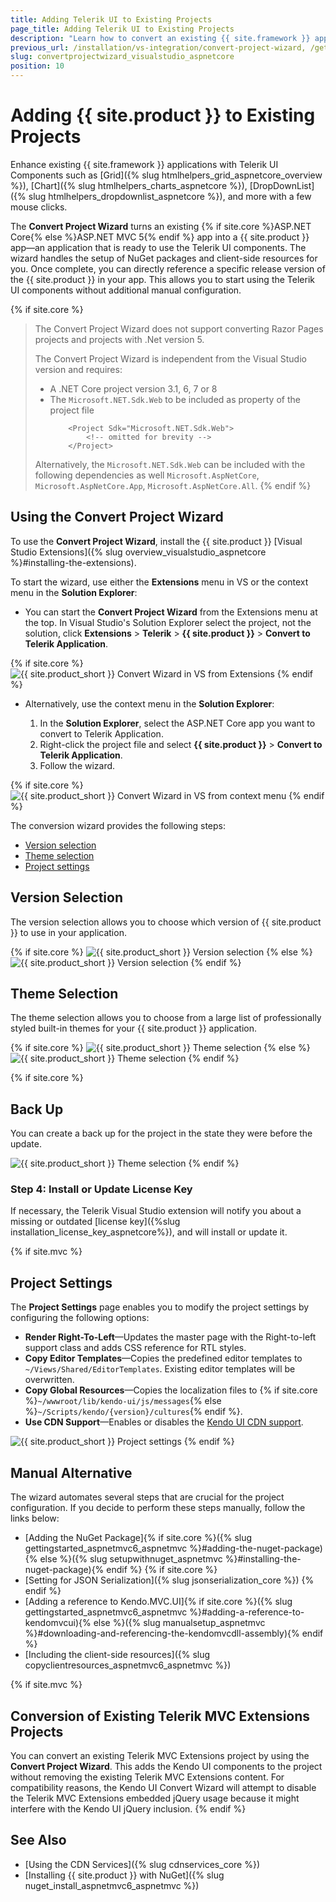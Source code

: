 ```yaml
---
title: Adding Telerik UI to Existing Projects
page_title: Adding Telerik UI to Existing Projects
description: "Learn how to convert an existing {{ site.framework }} application to a {{ site.product }} application."
previous_url: /installation/vs-integration/convert-project-wizard, /getting-started/vs-integration/convert-project-wizard, /vs-integration-mvc/convert-project-wizard
slug: convertprojectwizard_visualstudio_aspnetcore
position: 10
---
```


# Adding {{ site.product }} to Existing Projects

Enhance existing {{ site.framework }} applications with Telerik UI Components such as [Grid]({% slug htmlhelpers_grid_aspnetcore_overview %}), [Chart]({% slug htmlhelpers_charts_aspnetcore %}), [DropDownList]({% slug htmlhelpers_dropdownlist_aspnetcore %}), and more with a few mouse clicks.

The **Convert Project Wizard** turns an existing {% if site.core %}ASP.NET Core{% else %}ASP.NET MVC 5{% endif %} app into a {{ site.product }} app&mdash;an application that is ready to use the Telerik UI components. The wizard handles the setup of NuGet packages and client-side resources for you. Once complete, you can directly reference a specific release version of the {{ site.product }} in your app. This allows you to start using the Telerik UI components without additional manual configuration.

{% if site.core %}
> The Convert Project Wizard does not support converting Razor Pages projects and projects with .Net version 5.
>
> The Convert Project Wizard is independent from the Visual Studio version and requires:
> - A .NET Core project version 3.1, 6, 7 or 8
> - The `Microsoft.NET.Sdk.Web` to be included as property of the project file
>    ```
>        <Project Sdk="Microsoft.NET.Sdk.Web">
>            <!-- omitted for brevity -->
>        </Project>
>    ```
>Alternatively, the `Microsoft.NET.Sdk.Web` can be included with the following dependencies as well `Microsoft.AspNetCore`, `Microsoft.AspNetCore.App`, `Microsoft.AspNetCore.All`.
{% endif %}

## Using the Convert Project Wizard

To use the **Convert Project Wizard**, install the {{ site.product }} [Visual Studio Extensions]({% slug overview_visualstudio_aspnetcore %}#installing-the-extensions).

To start the wizard, use either the **Extensions** menu in VS or the context menu in the **Solution Explorer**:

- You can start the **Convert Project Wizard** from the Extensions menu at the top. In Visual Studio's Solution Explorer select the project, not the solution, click **Extensions** > **Telerik** > **{{ site.product }}** > **Convert to Telerik Application**.

{% if site.core %}
![{{ site.product_short }} Convert Wizard in VS from Extensions](../vs-integration/images/select-wizard.png)
{% endif %}

- Alternatively, use the context menu in the **Solution Explorer**:

    1. In the **Solution Explorer**, select the ASP.NET Core app you want to convert to Telerik Application.
    1. Right-click the project file and select **{{ site.product }}** > **Convert to Telerik Application**.
    1. Follow the wizard.

{% if site.core %}
![{{ site.product_short }} Convert Wizard in VS from context menu](../vs-integration/images/start-wizard-context.png)
{% endif %}

The conversion wizard provides the following steps:
- [Version selection](#version-selection)
- [Theme selection](#theme-selection)
- [Project settings](#project-settings)

## Version Selection

The version selection allows you to choose which version of {{ site.product }} to use in your application.

{% if site.core %}
![{{ site.product_short }} Version selection](../vs-integration/images/convert-project.png)
{% else %}
![{{ site.product_short }} Version selection](../vs-integration/images/images-mvc/convert_distribution.png)
{% endif %}

## Theme Selection

The theme selection allows you to choose from a large list of professionally styled built-in themes for your {{ site.product }} application.

{% if site.core %}
![{{ site.product_short }} Theme selection](../vs-integration/images/convert-theme.png)
{% else %}
![{{ site.product_short }} Theme selection](../vs-integration/images/images-mvc/convert_theme.png)
{% endif %}

{% if site.core %}
## Back Up

You can create a back up for the project in the state they were before the update.

![{{ site.product_short }} Theme selection](../vs-integration/images/backup.png)
{% endif %}

### Step 4: Install or Update License Key

If necessary, the Telerik Visual Studio extension will notify you about a missing or outdated [license key]({%slug installation_license_key_aspnetcore%}), and will install or update it.

{% if site.mvc %}
## Project Settings

The **Project Settings** page enables you to modify the project settings by configuring the following options:

- **Render Right-To-Left**&mdash;Updates the master page with the Right-to-left support class and adds CSS reference for RTL styles.
- **Copy Editor Templates**&mdash;Copies the predefined editor templates to `~/Views/Shared/EditorTemplates`. Existing editor templates will be overwritten.
- **Copy Global Resources**&mdash;Copies the localization files to {% if site.core %}`~/wwwroot/lib/kendo-ui/js/messages`{% else %}`~/Scripts/kendo/{version}/cultures`{% endif %}.
- **Use CDN Support**&mdash;Enables or disables the [Kendo UI CDN support](https://docs.telerik.com/kendo-ui/intro/installation/cdn-service).

![{{ site.product_short }} Project settings](../vs-integration/images/images-mvc/convert_settings.png)
{% endif %}

## Manual Alternative

The wizard automates several steps that are crucial for the project configuration. If you decide to perform these steps manually, follow the links below:

- [Adding the NuGet Package]{% if site.core %}({% slug gettingstarted_aspnetmvc6_aspnetmvc %}#adding-the-nuget-package){% else %}({% slug setupwithnuget_aspnetmvc %}#installing-the-nuget-package){% endif %}
{% if site.core %}
- [Setting for JSON Serialization]({% slug jsonserialization_core %})
{% endif %}
- [Adding a reference to Kendo.MVC.UI]{% if site.core %}({% slug gettingstarted_aspnetmvc6_aspnetmvc %}#adding-a-reference-to-kendomvcui){% else %}({% slug manualsetup_aspnetmvc %}#downloading-and-referencing-the-kendomvcdll-assembly){% endif %}
- [Including the client-side resources]({% slug copyclientresources_aspnetmvc6_aspnetmvc %})

{% if site.mvc %}
## Conversion of Existing Telerik MVC Extensions Projects

You can convert an existing Telerik MVC Extensions project by using the **Convert Project Wizard**. This adds the Kendo UI components to the project without removing the existing Telerik MVC Extensions content. For compatibility reasons, the Kendo UI Convert Wizard will attempt to disable the Telerik MVC Extensions embedded jQuery usage because it might interfere with the Kendo UI jQuery inclusion.
{% endif %}

## See Also

* [Using the CDN Services]({% slug cdnservices_core %})
* [Installing {{ site.product }} with NuGet]({% slug nuget_install_aspnetmvc6_aspnetmvc %})
